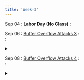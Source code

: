 ```yaml
---
title: 'Week-3' 
---
```



Sep 04
: **Labor Day (No Class)**
  : [](#)
  

Sep 06
: [Buffer Overflow Attacks 3](https://purdue.brightspace.com/d2l/le/content/832199/Home?itemIdentifier=D2L.LE.Content.ContentObject.ModuleCO-14109853)
  :  
  : <details title="recommended readings" class="my"><summary><i class="icon fas fa-book-reader "></i></summary><span class="fs-2" markdown=1>Same as prev lectures: Read [Smashing the Stack for Fun and Profit by Aleph One](http://phrack.org/issues/49/14.html#article); Optional: 0×300-0×320 from [Hacking book](http://www.lib.purdue.edu/holdings?isbn=9781593271442&course=202410-CS-42600). 0×200-0×270 if you don't have a strong C background.</span></details>

Sep 08
: [Buffer Overflow Attacks 4](https://purdue.brightspace.com/d2l/le/content/832199/Home?itemIdentifier=D2L.LE.Content.ContentObject.ModuleCO-14109853)
  :  
  : <details title="recommended readings" class="my"><summary><i class="icon fas fa-book-reader "></i></summary><span class="fs-2" markdown=1>Same as prev lectures: Read [Smashing the Stack for Fun and Profit by Aleph One](http://phrack.org/issues/49/14.html#article); Optional: 0×300-0×320 from [Hacking book](http://www.lib.purdue.edu/holdings?isbn=9781593271442&course=202410-CS-42600). 0×200-0×270 if you don't have a strong C background.</span></details>